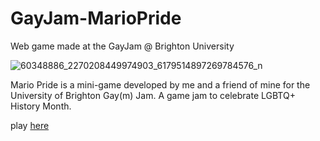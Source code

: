 # GayJam-MarioPride
Web game made at the GayJam @ Brighton University

![60348886_2270208449974903_6179514897269784576_n](https://user-images.githubusercontent.com/26262177/57542457-aa640800-7349-11e9-8e0a-4f632053eb90.png)


Mario Pride is a mini-game developed by me and a
friend of mine for the University of Brighton Gay(m)
Jam.
A game jam to celebrate LGBTQ+ History Month.

play [here](https://lova233.github.io/GayJam-MarioPride/)
